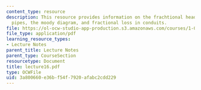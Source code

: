 ```yaml
---
content_type: resource
description: This resource provides information on the frachtional head loss in circular
  pipes, the moody diagram, and fractional loss in conduits.
file: https://ol-ocw-studio-app-production.s3.amazonaws.com/courses/1-060-engineering-mechanics-ii-spring-2006/3a800660e36bf54f7920afabc2cdd229_lecture16.pdf
file_type: application/pdf
learning_resource_types:
- Lecture Notes
parent_title: Lecture Notes
parent_type: CourseSection
resourcetype: Document
title: lecture16.pdf
type: OCWFile
uid: 3a800660-e36b-f54f-7920-afabc2cdd229
---
```

